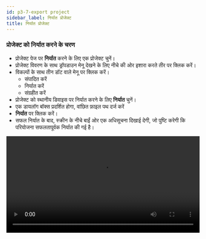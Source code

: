 ```yaml
---
id: p3-7-export project
sidebar_label: निर्यात प्रोजेक्ट
title: निर्यात प्रोजेक्ट
---
```


### प्रोजेक्ट को निर्यात करने के चरण ###

- प्रोजेक्ट पेज पर **निर्यात** करने के लिए एक प्रोजेक्ट चुनें।
- प्रोजेक्ट विवरण के साथ ड्रॉपडाउन मेनू देखने के लिए नीचे की ओर इशारा करते तीर पर क्लिक करें।
- विकल्पों के साथ तीन डॉट वाले मेनू पर क्लिक करें।
  - संपादित करें
  - निर्यात करें
  - संग्रहीत करें
- प्रोजेक्ट को स्थानीय डिवाइस पर निर्यात करने के लिए **निर्यात** चुनें।
- एक डायलॉग बॉक्स प्रदर्शित होगा, वांछित फ़ाइल पथ दर्ज करें
- **निर्यात** पर क्लिक करें।
- सफल निर्यात के बाद, स्क्रीन के नीचे बाईं ओर एक अधिसूचना दिखाई देगी, जो पुष्टि करेगी कि परियोजना सफलतापूर्वक निर्यात की गई है।


<video controls src="/0.5.5/en-exportfile.mov" width="100%" type="video/mov"/>

### ऑडियो फ़ाइल कैसे निर्यात करें? ###

- प्रोजेक्ट पृष्ठ से उस प्रोजेक्ट का चयन करके प्रारंभ करें जिसे आप **निर्यात** करना चाहते हैं
- प्रोजेक्ट के दाईं ओर नीचे की ओर इशारा करते हुए तीर का पता लगाएं और उस पर क्लिक करें
- थ्री-डॉट मेनू ढूंढें और उस पर क्लिक करें
- दिखाई देने वाले मेनू में, **निर्यात** विकल्प चुनें
- निर्यात सेटिंग्स के लिए एक संवाद बॉक्स खुलेगा, जिसमें आपको निम्नलिखित निर्यात विकल्प मिलेंगे
   - **पद्य-वार** (डिफ़ॉल्ट): यह सेटिंग प्रोजेक्ट को छंद-दर-पद्य निर्यात करती है।
   - **अध्याय-वार:** यह विकल्प पूरे अध्याय को एक फ़ाइल के रूप में निर्यात करता है।
   - **पूर्ण परियोजना:** आप इस विकल्प का उपयोग करके संपूर्ण परियोजना को निर्यात कर सकते हैं, यह 
   परियोजना में सभी व्यक्तिगत योगदान को जोड़ देगा।

:::noteटिप्पणी

यदि पाठ उपलब्ध है तो आप चेकबॉक्स पर क्लिक करके फ़ाइल को उसके साथ निर्यात कर सकते हैं।
::: 

<video controls src="/0.5.5/en_audio_toolbar12.mov" width="100%" type="video/mov"/>